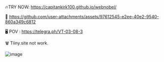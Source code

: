 🔥TRY NOW: https://capitankirk100.github.io/webnobel/

🎥 https://github.com/user-attachments/assets/97612545-e2ee-40e2-9540-860a349c6812

🖥️ POV : https://telegra.ph/VT-03-08-3

🗑️ Tiiny.site not work. 

![image](https://github.com/user-attachments/assets/e911067d-a269-4025-ad28-0eb838ffb2bf)



